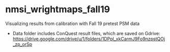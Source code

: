 # nmsi_wrightmaps_fall19
Visualizing results from calibration with Fall 19 pretest PSM data
- Data folder includes ConQuest result files, which are saved on Gdrive: https://drive.google.com/drive/u/1/folders/1DPpl_xkCarmJ9Fo9nzpstQOj_zp_orSp
